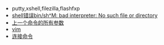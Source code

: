 - putty,xshell,filezilla,flashfxp
- [shell错误bin/sh^M: bad interpreter: No such file or directory](https://www.cnblogs.com/felixzh/p/6108345.html)
- [上一个命令的所有参数](https://www.kafan.cn/edu/61065621.html)
- [vim](https://www.cnblogs.com/usergaojie/p/4583796.html)
- [连接命令](http://man.linuxde.net/ln)
  
